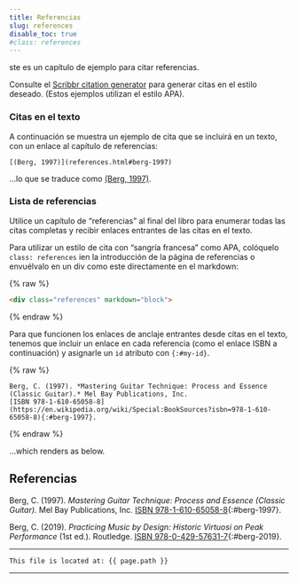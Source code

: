 ```yaml
---
title: Referencias
slug: references
disable_toc: true
#class: references
---
```


ste es un capítulo de ejemplo para citar referencias.

Consulte el [Scribbr citation generator](https://www.scribbr.com/citation/generator/) para generar citas en el estilo deseado. (Estos ejemplos utilizan el estilo APA).



### Citas en el texto

A continuación se muestra un ejemplo de cita que se incluirá en un texto, con un enlace al capítulo de referencias:

```
[(Berg, 1997)](references.html#berg-1997)
```

…lo que se traduce como [(Berg, 1997)](references.html#berg-1997).

### Lista de referencias


Utilice un capítulo de “referencias” al final del libro para enumerar todas las citas completas y recibir enlaces entrantes de las citas en el texto.

Para utilizar un estilo de cita con “sangría francesa” como APA, colóquelo `class: references` ien la introducción de la página de referencias o envuélvalo en un div como este directamente en el markdown:

{% raw %}
```html
<div class="references" markdown="block">
```
{% endraw %}

Para que funcionen los enlaces de anclaje entrantes desde citas en el texto, tenemos que incluir un enlace en cada referencia (como el enlace ISBN a continuación) y asignarle un `id` atributo con  `{:#my-id}`.

{% raw %}
```
Berg, C. (1997). *Mastering Guitar Technique: Process and Essence (Classic Guitar).* Mel Bay Publications, Inc.
[ISBN 978-1-610-65058-8](https://en.wikipedia.org/wiki/Special:BookSources?isbn=978-1-610-65058-8){:#berg-1997}.
```
{% endraw %}

...which renders as below.



## Referencias

Berg, C. (1997). *Mastering Guitar Technique: Process and Essence (Classic Guitar).* Mel Bay Publications, Inc.
[ISBN 978-1-610-65058-8](https://en.wikipedia.org/wiki/Special:BookSources?isbn=978-1-610-65058-8){:#berg-1997}.

Berg, C. (2019). *Practicing Music by Design: Historic Virtuosi on Peak Performance* (1st ed.). Routledge.
[ISBN 978-0-429-57631-7](https://en.wikipedia.org/wiki/Special:BookSources?isbn=978-0-429-57631-7){:#berg-2019}.


---
```
This file is located at: {{ page.path }}
```
---
